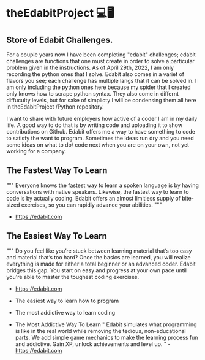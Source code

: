 # theEdabitProject 💻🖥
## Store of Edabit Challenges.

For a couple years now I have been completing "edabit" challenges; edabit challenges are functions that one must create in order to solve a particular problem given in the instructions. As of April 29th, 2022, I am only recording the python ones that I solve. Edabit also comes in a variet of flavors you see; each challenge has multiple langs that it can be solved in. I am only including the python ones here because my spider that I created only knows how to scrape python syntax. They also come in differnt diffuculty levels, but for sake of simplicty I will be condensing them all here in theEdabitProject /Python repository. 

I want to share with future employers how active of a coder I am in my daily life. A good way to do that is by writing code and uploading it to show contributions on Github. 
Edabit offers me a way to have something to code to satisfy the want to program. Sometimes the ideas run dry and you need some ideas on what to do/ code next when you are on your own, not yet working for a company. 




## The Fastest Way To Learn
""" Everyone knows the fastest way to learn a spoken language is by having conversations with native speakers. 
Likewise, the fastest way to learn to code is by actually coding. 
Edabit offers an almost limitless supply of bite-sized exercises, so you can rapidly advance your abilities. """
- https://edabit.com

## The Easiest Way To Learn
""" Do you feel like you’re stuck between learning material that’s too easy and material that’s too hard?
Once the basics are learned, you will realize everything is made for either a total beginner or an advanced coder.
Edabit bridges this gap. You start on easy and progress at your own pace until you're able to master the toughest coding exercises. 
- https://edabit.com


- The easiest way to learn how to program
- The most addictive way to learn coding
- The Most Addictive Way To Learn
" Edabit simulates what programming is like in the real world while removing the tedious, non-educational parts. 
We add simple game mechanics to make the learning process fun and addictive. 
Gain XP, unlock achievements and level up. " - https://edabit.com
